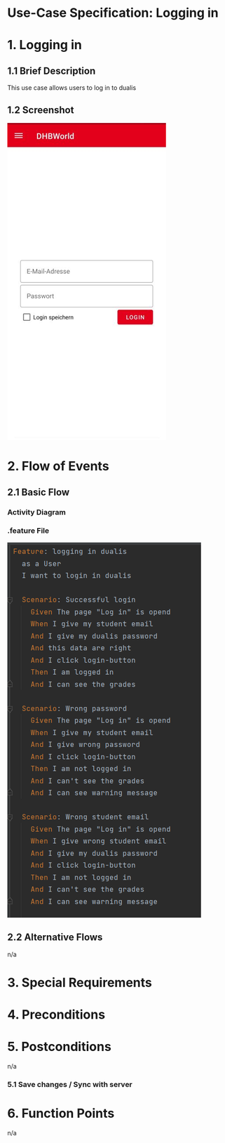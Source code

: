 # Use-Case Specification: Logging in

# 1. Logging in
## 1.1 Brief Description
This use case allows users to log in to dualis

## 1.2 Screenshot 
![Screenshot](https://github.com/inFumumVerti/DHBWorld-Docu/blob/useCases/Screenshots/screenshot_loggingIn.jpg)

# 2. Flow of Events

## 2.1 Basic Flow

### Activity Diagram


### .feature File
![.feature file](https://github.com/inFumumVerti/DHBWorld-Docu/blob/useCases/Feature%20files/Featurefile%20loggingIn.png)

## 2.2 Alternative Flows
n/a

# 3. Special Requirements


# 4. Preconditions


# 5. Postconditions
n/a

### 5.1 Save changes / Sync with server


# 6. Function Points
n/a

